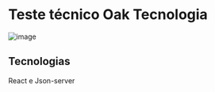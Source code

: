 # Teste técnico Oak Tecnologia
![image](https://github.com/DevPhde/Teste-OakTecnolgia/assets/113299561/27580684-46d3-4451-9560-c32f41a5d5cc)

## Tecnologias
React e Json-server
